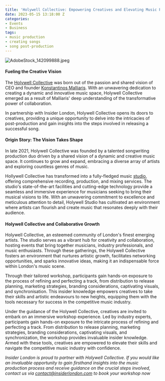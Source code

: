 ```yaml
---
title: 'Holywell Collective: Empowering Creatives and Elevating Music Production'
date: 2023-05-15 13:18:00 Z
categories:
- Events
- Business
tags:
- music production
- creating songs
- song post-production
---
```


![AdobeStock_142099888.jpeg](/uploads/AdobeStock_142099888.jpeg)

#### Fueling the Creative Vision

The [Holywell Collective](www.holywellcollective.com) was born out of the passion and shared vision of CEO and founder [Konstantinos Malliaris](https://www.linkedin.com/in/konstantinos-malliaris). With an unwavering dedication to creating a dynamic and innovative music space, Holywell Collective emerged as a result of Malliaris' deep understanding of the transformative power of collaboration.

In partnership with Insider London, Holywell Collective opens its doors to creatives, providing a unique opportunity to delve into the intricacies of post-production and gain insights into the steps involved in releasing a successful song.

#### Origin Story: The Vision Takes Shape 

In late 2021, Holywell Collective was founded by a talented songwriting production duo driven by a shared vision of a dynamic and creative music space. It continues to grow and expand, embracing a diverse array of artists and exploring countless genres of music.

Hollywell Collective has transformed into a fully-fledged music [studio](https://www.holywellstudio.com/), offering comprehensive recording, production, and mixing services. The studio's state-of-the-art facilities and cutting-edge technology provide a seamless and immersive experience for musicians seeking to bring their musical visions to life. With an unwavering commitment to excellence and meticulous attention to detail, Holywell Studio has cultivated an environment where artists can flourish and create music that resonates deeply with their audience.

#### Holywell Collective and Collaborative Growth 

Holywell Collective, an esteemed community of London's finest emerging artists. The studio serves as a vibrant hub for creativity and collaboration, hosting events that bring together musicians, industry professionals, and music enthusiasts. Through these gatherings, the Holywell Collective fosters an environment that nurtures artistic growth, facilitates networking opportunities, and sparks innovative ideas, making it an indispensable force within London's music scene.

Through their tailored workshop, participants gain hands-on exposure to the process of refining and perfecting a track, from distribution to release planning, marketing strategies, branding considerations, captivating visuals, and synchronisation. This insider knowledge empowers creatives to take their skills and artistic endeavours to new heights, equipping them with the tools necessary for success in the competitive music industry.

Under the guidance of the Holywell Collective, creatives are invited to embark on an immersive workshop experience. Led by industry experts, participants gain hands-on exposure to the intricate process of refining and perfecting a track. From distribution to release planning, marketing strategies, branding considerations, captivating visuals, and synchronization, the workshop provides invaluable insider knowledge. Armed with these tools, creatives are empowered to elevate their skills and navigate the competitive music industry with confidence.

*Insider London is proud to partner with Holywell Collective. If you would like an invaluable opportunity to gain firsthand insights into the music production process and receive guidance on the crucial steps involved, contact us via <a ref="mailto=contact@insiderlondon.com">contact@insiderlondon.com</a> to book your workshop now*